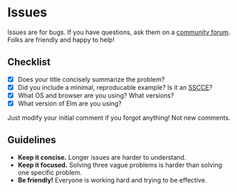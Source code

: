 
# Issues

Issues are for bugs. If you have questions, ask them on a [community forum][comm]. Folks are friendly and happy to help!

[comm]: http://elm-lang.org/community


## Checklist

  * [x] Does your title concisely summarize the problem?
  * [x] Did you include a minimal, reproducable example? Is it an [SSCCE][sscce]?
  * [x] What OS and browser are you using? What versions?
  * [x] What version of Elm are you using?

[sscce]: http://sscce.org

Just modify your initial comment if you forgot anything! Not new comments.


## Guidelines

  - **Keep it concise.** Longer issues are harder to understand.
  - **Keep it focused.** Solving three vague problems is harder than solving one specific problem.
  - **Be friendly!** Everyone is working hard and trying to be effective.
